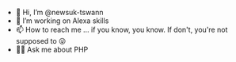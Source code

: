 - 👋 Hi, I’m @newsuk-tswann
- 👀 I’m working on Alexa skills
- 📫 How to reach me ... if you know, you know. If don't, you're not supposed to  😜 
- 🙋‍♂️ Ask me about PHP


<!---
newsuk-tswann/newsuk-tswann is a ✨ special ✨ repository because its `README.md` (this file) appears on your GitHub profile.
You can click the Preview link to take a look at your changes.
--->
